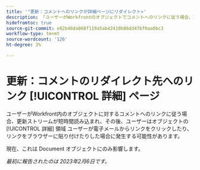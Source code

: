 ```yaml
---
title: '"更新：コメントへのリンクが詳細ページにリダイレクト»'
description: 「ユーザーがWorkfrontのオブジェクトでコメントへのリンクに従う場合、更新ストリームが短時間読み込まれ、その後、ユーザーはオブジェクトの詳細領域にリダイレクトされます。 ユーザーが電子メールからリンクをクリックしたり、リンクをブラウザーに貼り付けたりした場合に発生する可能性があります。
hidefromtoc: true
source-git-commit: e82b48da068f119a5ab42410b86dd47bf0aa0bc3
workflow-type: tm+mt
source-wordcount: '126'
ht-degree: 3%

---
```



# 更新：コメントのリダイレクト先へのリンク [!UICONTROL 詳細] ページ

ユーザーがWorkfront内のオブジェクトに対するコメントへのリンクに従う場合、更新ストリームが短時間読み込まれ、その後、ユーザーはオブジェクトの [!UICONTROL 詳細] 領域 ユーザーが電子メールからリンクをクリックしたり、リンクをブラウザーに貼り付けたりした場合に発生する可能性があります。

現在、これは Document オブジェクトにのみ影響します。

_最初に報告されたのは 2023年2月6日です。_

